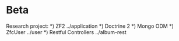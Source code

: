 Beta
====

Research project:
*) ZF2 ../application
*) Doctrine 2
*) Mongo ODM 
*) ZfcUser ../user
*) Restful Controllers ../album-rest